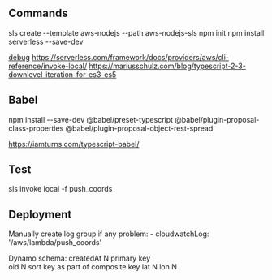 ## Commands
sls create --template aws-nodejs --path aws-nodejs-sls
npm init
npm install serverless --save-dev

[debug](https://hackernoon.com/running-and-debugging-aws-lambda-functions-locally-with-the-serverless-framework-and-vs-code-a254e2011010)
https://serverless.com/framework/docs/providers/aws/cli-reference/invoke-local/
https://mariusschulz.com/blog/typescript-2-3-downlevel-iteration-for-es3-es5

## Babel
npm install --save-dev @babel/preset-typescript @babel/plugin-proposal-class-properties @babel/plugin-proposal-object-rest-spread

https://iamturns.com/typescript-babel/

## Test
sls invoke local -f push_coords


## Deployment
Manually create log group if any problem:
    - cloudwatchLog: '/aws/lambda/push_coords'

Dynamo schema:
	createdAt   N primary key  
    oid         N sort key as part of composite key
    lat         N
    lon         N 